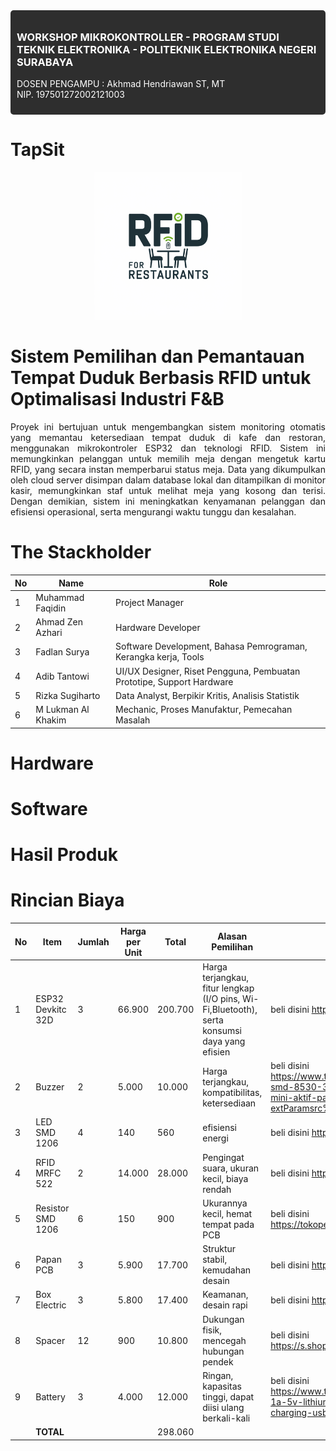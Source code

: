 <div style="background-color: #2e2e2e; padding: 10px; border-radius: 5px; color: white;">
  <h3>WORKSHOP MIKROKONTROLLER - PROGRAM STUDI TEKNIK ELEKTRONIKA - POLITEKNIK ELEKTRONIKA NEGERI SURABAYA</h3>
  <p>DOSEN PENGAMPU : Akhmad Hendriawan ST, MT <br/> NIP. 197501272002121003</p>
</div>


# TapSit
<div align="center">
  <img src="assets/TS1.png" alt="LOGO" />
</div>

# Sistem Pemilihan dan Pemantauan Tempat Duduk Berbasis RFID untuk Optimalisasi Industri F&B
<div align="justify">

Proyek ini bertujuan untuk mengembangkan sistem monitoring otomatis yang memantau ketersediaan tempat duduk di kafe dan restoran, menggunakan mikrokontroler ESP32 dan teknologi RFID. Sistem ini memungkinkan pelanggan untuk memilih meja dengan mengetuk kartu RFID, yang secara instan memperbarui status meja. Data yang dikumpulkan oleh cloud server disimpan dalam database lokal dan ditampilkan di monitor kasir, memungkinkan staf untuk melihat meja yang kosong dan terisi. Dengan demikian, sistem ini meningkatkan kenyamanan pelanggan dan efisiensi operasional, serta mengurangi waktu tunggu dan kesalahan.

</div>


# The Stackholder
| No | Name               | Role                                                         |
|----|--------------------|--------------------------------------------------------------|
| 1  | Muhammad Faqidin    | Project Manager                                             |
| 2  | Ahmad Zen Azhari    | Hardware Developer                                          |
| 3  | Fadlan Surya        | Software Development, Bahasa Pemrograman, Kerangka kerja, Tools |
| 4  | Adib Tantowi        | UI/UX Designer, Riset Pengguna, Pembuatan Prototipe, Support Hardware |
| 5  | Rizka Sugiharto     | Data Analyst, Berpikir Kritis, Analisis Statistik            |
| 6  | M Lukman Al Khakim  | Mechanic, Proses Manufaktur, Pemecahan Masalah               |

# Hardware
# Software
# Hasil Produk
# Rincian Biaya

| No  | Item                | Jumlah | Harga per Unit   | Total | Alasan Pemilihan |link pembelian |
|-----|---------------------|--------|--------|---------|-------------------------|-----------------|
| 1   | ESP32 Devkitc 32D   | 3      | 66.900 | 200.700 | Harga terjangkau, fitur lengkap (I/O pins, Wi-Fi,Bluetooth), serta konsumsi daya yang efisien| beli disini https://s.shopee.co.id/g7zNegvfe |
| 2   | Buzzer              | 2      | 5.000  | 10.000  |Harga terjangkau, kompatibilitas, ketersediaan | beli disini https://www.tokopedia.com/marnov/buzzer-smd-8530-3v-16r-8-5-3mm-piezo-mini-aktif-pasif?extParamsrc%3Dshop%26whid%3D225282|
| 3   | LED SMD 1206        | 4      | 140    | 560     |efisiensi energi |beli disini https://tokopedia.link/4pipX6fPrNb|
| 4   | RFID MRFC 522       | 2      | 14.000 | 28.000  |Pengingat suara, ukuran kecil, biaya rendah | beli disini https://s.shopee.co.id/sIaWPa9R|
| 5   | Resistor SMD 1206   | 6      | 150    | 900     |Ukurannya kecil, hemat tempat pada PCB | beli disini https://tokopedia.link/CMivhgmPrNb|
| 6   | Papan PCB           | 3      | 5.900  | 17.700  |Struktur stabil, kemudahan desain | beli disini https://s.shopee.co.id/5fWfL0X3Ry|
| 7   | Box Electric        | 3      | 5.800  | 17.400  |Keamanan, desain rapi | beli disini https://s.shopee.co.id/8UqqiG7ziS |
| 8   | Spacer              | 12     | 900    | 10.800  |Dukungan fisik, mencegah hubungan pendek | beli disini https://s.shopee.co.id/4fe89O4weo|
| 9   | Battery             | 3      | 4.000  | 12.000  |Ringan, kapasitas tinggi, dapat diisi ulang berkali-kali|beli disini https://www.tokopedia.com/isee/tp4056-1a-5v-lithium-lipo-18650-battery-charging-usb-type-c-proteksi|
|     | **TOTAL**           |        |        | 298.060 | 





